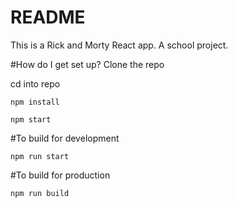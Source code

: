 # README #
This is a Rick and Morty React app. A school project.

#How do I get set up?
Clone the repo

cd into repo

`npm install`

`npm start`

#To build for development

`npm run start`

#To build for production

`npm run build`
